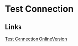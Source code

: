 # Test Connection

## Links

[Test Connection OnlineVersion](https://learn.microsoft.com/en-us/powershell/module/microsoft.powershell.management/test-connection?view=powershell-7.2)
